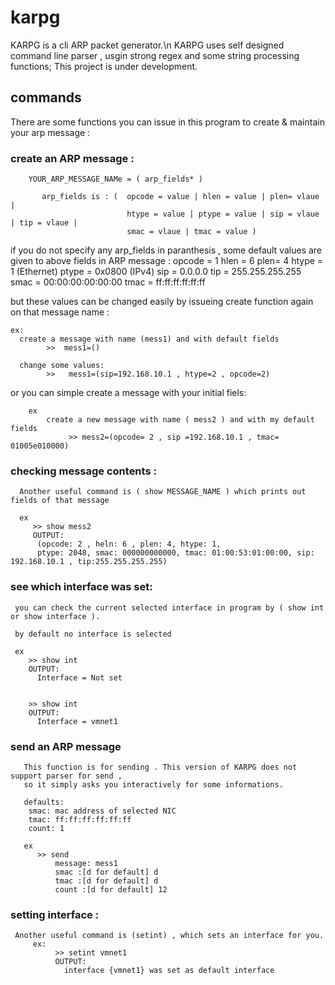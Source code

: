 # karpg

KARPG is a cli ARP packet generator.\n
KARPG uses self designed command line parser , usgin strong regex and some string processing functions;
This project is under development.



## commands
There are some functions you can issue in this program to create & maintain your arp message :
  
  ### create an ARP message :
        YOUR_ARP_MESSAGE_NAMe = ( arp_fields* )
    
           arp_fields is : (  opcode = value | hlen = value | plen= vlaue | 
                              htype = value | ptype = value | sip = vlaue | tip = vlaue |
                              smac = vlaue | tmac = value )
    
  if you do not specify any arp_fields in paranthesis , some default values are given to above fields in ARP message :
      opcode = 1 
      hlen = 6
      plen= 4
      htype = 1  (Ethernet)
      ptype = 0x0800 (IPv4) 
      sip = 0.0.0.0
      tip = 255.255.255.255
      smac = 00:00:00:00:00:00
      tmac = ff:ff:ff:ff:ff:ff
      
   
   but these values can be changed easily by issueing create function again on that message name :
   
    ex: 
      create a message with name (mess1) and with default fields
            >>  mess1=()
            
      change some values: 
            >>   mess1=(sip=192.168.10.1 , htype=2 , opcode=2)
            
   or you can simple create a message with your initial fiels:
        
        ex
            create a new message with name ( mess2 ) and with my default fields   
                 >> mess2=(opcode= 2 , sip =192.168.10.1 , tmac= 01005e010000)
          
  ### checking message contents :
      
      Another useful command is ( show MESSAGE_NAME ) which prints out fields of that message
      
      ex 
         >> show mess2
         OUTPUT: 
          (opcode: 2 , heln: 6 , plen: 4, htype: 1,
          ptype: 2048, smac: 000000000000, tmac: 01:00:53:01:00:00, sip: 192.168.10.1 , tip:255.255.255.255)
          
     
     
  ### see which interface was set:
     you can check the current selected interface in program by ( show int or show interface ).
    
     by default no interface is selected
     
     ex 
        >> show int
        OUTPUT:
          Interface = Not set
          
          
        >> show int
        OUTPUT:
          Interface = vmnet1
          
  ### send an ARP message
       This function is for sending . This version of KARPG does not support parser for send , 
       so it simply asks you interactively for some informations.
       
       defaults:
        smac: mac address of selected NIC
        tmac: ff:ff:ff:ff:ff:ff
        count: 1
       
       ex
          >> send
              message: mess1
              smac :[d for default] d
              tmac :[d for default] d
              count :[d for default] 12


          
          
          
            
   ### setting interface :
     Another useful command is (setint) , which sets an interface for you.
         ex:
              >> setint vmnet1
              OUTPUT:
                interface {vmnet1} was set as default interface



            
   

            

    
            
